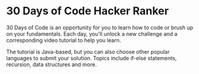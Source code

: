 # 30 Days of Code **Hacker Ranker**

30 Days of Code is an opportunity for you to learn how to code or brush up on your fundamentals. Each day, you'll unlock a new challenge and a corresponding video tutorial to help you learn.

The tutorial is Java-based, but you can also choose other popular languages to submit your solution. Topics include if-else statements, recursion, data structures and more.
